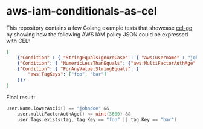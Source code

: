 # aws-iam-conditionals-as-cel

This repository contains a few Golang example tests that showcase [cel-go](https://github.com/google/cel-go) by showing how the following AWS IAM policy JSON could be expressed with CEL:

```json
[
    {"Condition" : { "StringEqualsIgnoreCase" : { "aws:username" : "johndoe" }}},
    {"Condition": { "NumericLessThanEquals": {"aws:MultiFactorAuthAge": "3600"}}},
    {"Condition": { "ForAnyValue:StringEquals": {
        "aws:TagKeys": ["foo", "bar"]
    }}}
]
```

Final result:

```go
user.Name.lowerAscii() == "johndoe" &&
    user.multiFactorAuthAge() <= uint(3600) &&
    user.Tags.exists(tag, tag.Key == "foo" || tag.Key == "bar")
```
